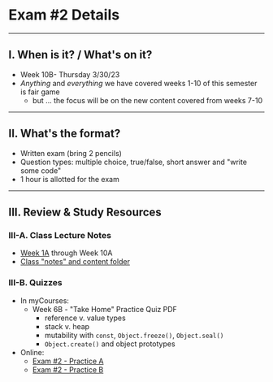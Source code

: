 # Exam #2 Details

<hr>

## I. When is it? / What's on it?
- Week 10B- Thursday 3/30/23
- *Anything* and *everything* we have covered weeks 1-10 of this semester is fair game
  - but ... the focus will be on the new content covered from weeks 7-10

<hr>

## II. What's the format?
- Written exam (bring 2 pencils)
- Question types: multiple choice, true/false, short answer and "write some code"
- 1 hour is allotted for the exam

<hr>

## III. Review & Study Resources

### III-A. Class Lecture Notes
- [Week 1A](../weekly/01A.md) through Week 10A
- [Class "notes" and content  folder](../notes)

### III-B. Quizzes 
- In myCourses:
  - Week 6B - "Take Home" Practice Quiz PDF
    - reference v. value types
    - stack v. heap
    - mutability with `const`, `Object.freeze()`, `Object.seal()`
    - `Object.create()` and object prototypes
- Online:
  - [Exam #2 - Practice A](./exam-2-practice-A.md)
  - [Exam #2 - Practice B](./exam-2-practice-B.md)
